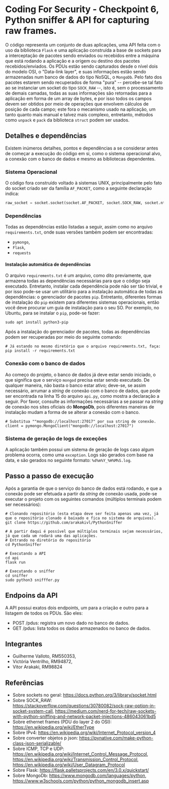 # Coding For Security - Checkpoint 6, Python sniffer & API for capturing raw frames.
O código representa um conjunto de duas aplicações, uma API feita com o uso da biblioteca `Flask` e uma aplicação construída a base de sockets para a interceptação de pacotes sendo enviados ou recebidos entre a máquina que está rodando a aplicação e a origem ou destino dos pacotes recebidos/enviados. Os PDUs estão sendo capturados desde o nível dois do modelo OSI, o "Data-link layer", e suas informações estão sendo armazenadas num banco de dados do tipo NoSQL, o `MongoDb`. Pelo fato dos pacotes estarem sendo recuperados de forma "pura" -- percebe-se tal fato ao se instanciar um socket do tipo `SOCK_RAW` --, isto é, sem o processamento de demais camadas, todas as suas informações são retornadas para a aplicação em forma de um array de bytes, e por isso todos os campos devem ser obtidos por meio de operações que envolvem cálculos de posição de cada campo; este fora o mecanismo usado na aplicação, um tanto quanto mais manual e talvez mais complexo, entretanto, métodos como `unpack` e `pack` da biblioteca `struct` podem ser usados.

## Detalhes e dependências
Existem inúmeros detalhes, pontos e dependências a se considerar antes de começar a execução do código em si, como o sistema operacional alvo, a conexão com o banco de dados e mesmo as bibliotecas dependentes.
### Sistema Operacional
O código fora construído voltado à sistemas UNIX, principalmente pelo fato do socket criado ser da família `AF_PACKET`, como a seguinte declaração indica:
```python
raw_socket = socket.socket(socket.AF_PACKET, socket.SOCK_RAW, socket.ntohs(0x0003))
```

### Dependências
Todas as dependências estão listadas a seguir, assim como no arquivo `requirements.txt`, onde suas versões também podem ser encontradas:
 - `pymongo`,
 - `Flask`,
 - `requests`

#### Instalação automática de dependências
O arquivo `requirements.txt` é um arquivo, como dito previamente, que armazena todas as dependências necessárias para que o código seja executado. Entretanto, instalar cada dependência pode não ser tão trivial, e por isso pode-se usar um utilitário para a instalação automática de todas as dependências: o gerenciador de pacotes `pip`. Entretanto, diferentes formas de instalação do `pip` existem para diferentes sistemas operacionais, então você deve procurar um guia de instalação para o seu SO. Por exemplo, no Ubuntu, para se instalar o `pip`, pode-se fazer:
```shell
sudo apt install python3-pip
```

Após a instalação do gerenciador de pacotes, todas as dependências podem ser recuperadas por meio do seguinte comando:
```shell
# Já estando no mesmo diretório que o arquivo requirements.txt, faça:
pip install -r requirements.txt
```

### Conexão com o banco de dados
Ao começo do projeto, o banco de dados já deve estar sendo iniciado, o que significa que o serviço `mongod` precisa estar sendo executado. De qualquer maneira, não basta o banco estar ativo; deve-se, se assim necessário, arrumar a *string* de conexão com o banco de dados, que pode ser encontrada na linha 15 do arquivo `api.py`, como mostra a declaração a seguir. Por favor, consulte as informações necessárias a se passar na *string* de conexão nos sites oficiais do **MongoDb**, pois diferentes maneiras de instalação mudam a forma de se alterar a conexão com o banco. 
```
# Substitua ""mongodb://localhost:27017" por sua string de conexão.
client = pymongo.MongoClient("mongodb://localhost:27017")
```

### Sistema de geração de logs de exceções
A aplicação também possui um sistema de geração de logs caso algum problema ocorra, como uma `exception`. Logs são gerados com base na data, e são gerados no seguinte formato: `%d%m%Y_%H%M%S.log`.

## Passo a passo de execução
Após a garantia de que o serviço do banco de dados está rodando, e que a conexão pode ser efetuada a partir da *string* de conexão usada, pode-se executar o projeto com os seguintes comandos (múltiplos terminais podem ser necessários):
```shell
# Clonando repositório (esta etapa deve ser feita apenas uma vez, já que o repositório clonado é baixado e fica no sistema de arquivos).
git clone https://github.com/arakakivl/PythonSniffer

# A partir daqui é possível que múltiplos terminais sejam necessários, já que cada um rodará uma das aplicações.
# Entrando no diretório do repositório
cd PythonSniffer

# Executando a API
cd api
flask run

# Executando o sniffer
cd sniffer
sudo python3 snifffer.py
```

## Endpoins da API
A API possui exatos dois endpoints, um para a criação e outro para a listagem de todos os PDUs. São eles:
 - POST /pdus: registra um novo dado no banco de dados.
 - GET /pdus: lista todos os dados armazenados no banco de dados.

## Integrantes
 - Guilherme Valloto, RM550353,
 - Victória Ventrilho, RM94872,
 - Vitor Arakaki, RM98824

## Referências
 - Sobre sockets no geral: https://docs.python.org/3/library/socket.html
 - Sobre SOCK_RAW: https://stackoverflow.com/questions/30780082/sock-raw-option-in-socket-system-call, https://medium.com/nerd-for-tech/raw-sockets-with-python-sniffing-and-network-packet-injections-486043061bd5
 - Sobre ethernet frames (PDU do layer 2 do OSI): https://en.wikipedia.org/wiki/EtherType
 - Sobre IPv4: https://en.wikipedia.org/wiki/Internet_Protocol_version_4
 - Sobre converter objetos p json: https://pynative.com/make-python-class-json-serializable/
 - Sobre ICMP, TCP e UDP: https://en.wikipedia.org/wiki/Internet_Control_Message_Protocol, https://en.wikipedia.org/wiki/Transmission_Control_Protocol, https://en.wikipedia.org/wiki/User_Datagram_Protocol
 - Sobre Flask: https://flask.palletsprojects.com/en/3.0.x/quickstart/
 - Sobre MongoDb: https://www.mongodb.com/languages/python, https://www.w3schools.com/python/python_mongodb_insert.asp
